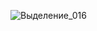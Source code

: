 ![Выделение_016](https://user-images.githubusercontent.com/74417086/119885795-b5e3f500-bf4b-11eb-93b1-52958fcd41a3.png)
